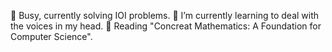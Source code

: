 🏅 Busy, currently solving IOI problems.
🌱 I’m currently learning to deal with the voices in my head.
📖 Reading "Concreat Mathematics: A Foundation for Computer Science".


